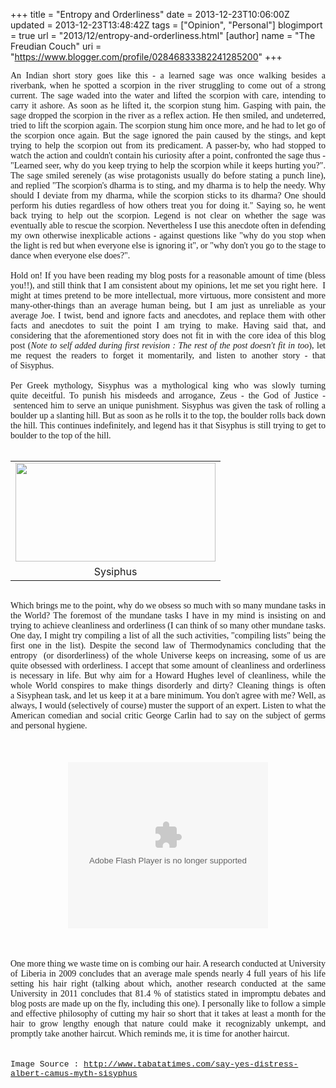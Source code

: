 +++
title = "Entropy and Orderliness"
date = 2013-12-23T10:06:00Z
updated = 2013-12-23T13:48:42Z
tags = ["Opinion", "Personal"]
blogimport = true 
url = "2013/12/entropy-and-orderliness.html"
[author]
	name = "The Freudian Couch"
	uri = "https://www.blogger.com/profile/02846833382241285200"
+++

<div dir="ltr" style="text-align: left;" trbidi="on">
<div style="text-align: justify;">
<div style="text-align: left;">
<div style="text-align: justify;">
<span style="font-family: Tahoma; orphans: 2; text-align: -webkit-auto; widows: 2;">An Indian short story goes like this - a learned sage was once walking besides a riverbank, when he spotted a scorpion in the river struggling to come out of a strong current. The sage waded into the water and lifted the scorpion with care, intending to carry it ashore. As soon as he lifted it, the scorpion stung him. Gasping with pain, the sage dropped the scorpion in the river as a reflex action. He then smiled, and undeterred, tried to lift the scorpion again. The scorpion stung him once more, and he had to let go of the scorpion once again. But the sage ignored the pain caused by the stings, and kept trying to help the scorpion out from its predicament. A passer-by, who had stopped to watch the action and couldn't contain his curiosity after a point, confronted the sage thus - "Learned seer, why do you keep trying to help the scorpion while it keeps hurting you?". The sage smiled serenely (as wise&nbsp;protagonists&nbsp;usually do before stating a punch line), and replied "The scorpion's dharma is to sting, and my dharma is to help the needy. Why should I deviate from my dharma, while the scorpion sticks to its dharma? One should perform his duties regardless of how others treat you for doing it." Saying so, he went back trying to help out the scorpion. Legend is not clear on&nbsp;whether&nbsp;the sage was eventually able to rescue the scorpion.&nbsp;Nevertheless&nbsp;I use&nbsp;this&nbsp;anecdote&nbsp;often in defending my own otherwise inexplicable actions -&nbsp;against questions like "why do you stop when the light is red but when everyone else is ignoring it", or "why don't you go to the stage to dance when everyone else does?".</span></div>
<div style="font-family: Tahoma; orphans: 2; text-align: -webkit-auto; widows: 2;">
<div style="text-align: justify;">
<br /></div>
</div>
<div style="font-family: Tahoma; orphans: 2; text-align: -webkit-auto; widows: 2;">
<div style="text-align: justify;">
Hold on! If you have been reading my blog posts for a reasonable amount of time (bless you!!), and still think that I am consistent about my opinions, let me set you right here. &nbsp;I might at times pretend to be more intellectual, more virtuous, more consistent and more many-other-things than an average human being, but I am just as unreliable as your average Joe. I twist, bend and ignore facts and&nbsp;anecdotes, and replace them with other facts and anecdotes&nbsp;to suit the point I am trying to make. Having said that, and considering that the aforementioned story does not fit in with the core idea of this blog post (<i>Note to self added during first revision : The rest of the post doesn't fit in too</i>), let me request the readers to forget it momentarily, and listen to another story - that of&nbsp;Sisyphus.</div>
</div>
<div style="font-family: Tahoma; orphans: 2; text-align: -webkit-auto; widows: 2;">
<br /></div>
</div>
<div style="text-align: left;">
<div style="text-align: justify;">
<span style="font-family: Tahoma; orphans: 2; text-align: -webkit-auto; widows: 2;">Per Greek mythology, Sisyphus was a mythological</span><span style="orphans: 2; text-align: -webkit-auto; widows: 2;"><span style="font-family: Tahoma;">&nbsp;king who was slowly turning quite&nbsp;deceitful. To punish his misdeeds and arrogance, Zeus - the God of Justice -&nbsp;sentenced&nbsp;him to&nbsp;serve an unique punishment.&nbsp;Sisyphus&nbsp;was given the task of rolling a boulder up a slanting hill. But as soon as he rolls it to the top, the boulder rolls back down the hill. This continues indefinitely, and legend has it that Sisyphus is still trying to get to boulder to the top of the hill.&nbsp;</span></span></div>
<div style="text-align: justify;">
<span style="font-family: Tahoma; orphans: 2; text-align: -webkit-auto; widows: 2;"><br /></span></div>
<div style="text-align: justify;">
<table align="center" cellpadding="0" cellspacing="0" class="tr-caption-container" style="margin-left: auto; margin-right: auto; text-align: center;"><tbody>
<tr><td style="text-align: center;"><a href="https://blogger.googleusercontent.com/img/b/R29vZ2xl/AVvXsEgLJM1T88HM2BZj-hxp3iI8WHvs_moXFi7xGx52gUsoHrZEEHFJo8SC2auI2aR-mEAS77A2GMdvsxTX-C3xHxKC8tDION1nKc9p6dbqOLeb8G5ljBOqpinAhOTq6wpOgq8RMbk7UYKvh41k/s1600/Sisyphus-Image-01C.jpg" imageanchor="1" style="margin-left: auto; margin-right: auto;"><img border="0" height="158" src="https://blogger.googleusercontent.com/img/b/R29vZ2xl/AVvXsEgLJM1T88HM2BZj-hxp3iI8WHvs_moXFi7xGx52gUsoHrZEEHFJo8SC2auI2aR-mEAS77A2GMdvsxTX-C3xHxKC8tDION1nKc9p6dbqOLeb8G5ljBOqpinAhOTq6wpOgq8RMbk7UYKvh41k/s320/Sisyphus-Image-01C.jpg" width="320" /></a></td></tr>
<tr><td class="tr-caption" style="text-align: center;">Sysiphus</td></tr>
</tbody></table>
<span style="font-family: Tahoma; orphans: 2; text-align: -webkit-auto; widows: 2;"><span id="goog_1967633972"></span><span id="goog_1967633973"></span><br /></span></div>
<div style="text-align: justify;">
<span style="font-family: Tahoma; orphans: 2; text-align: -webkit-auto; widows: 2;">Which brings me to the point, why do we obsess so much with so many mundane tasks in the World? The foremost of the mundane tasks I have in my mind is insisting on and trying to achieve cleanliness and orderliness (I can think of so many other mundane tasks. One day, I might try compiling a list of all the such activities, "compiling lists" being the first one in the list). Despite the second law of&nbsp;Thermodynamics&nbsp;concluding that the entropy &nbsp;(or disorderliness) of the whole Universe keeps on increasing, some of us are quite obsessed with orderliness. I accept that some amount of cleanliness and orderliness is necessary in life. But why aim for a Howard Hughes level of cleanliness, while the whole World conspires to make things disorderly and dirty? Cleaning things is often a&nbsp;Sisyphean</span><span style="font-family: Tahoma; orphans: 2; text-align: -webkit-auto; widows: 2;">&nbsp;task, and let us keep it at a bare&nbsp;minimum. You don't agree with me? Well, as always, I would (selectively of course) muster the support of an expert. Listen to what the American comedian and social critic George Carlin had to say on the subject of germs and personal hygiene.</span></div>
<br />
<span style="font-family: Tahoma; orphans: 2; text-align: -webkit-auto; widows: 2;"><br /></span>
<br />
<div class="separator" style="clear: both; text-align: center;">
<object class="BLOGGER-youtube-video" classid="clsid:D27CDB6E-AE6D-11cf-96B8-444553540000" codebase="http://download.macromedia.com/pub/shockwave/cabs/flash/swflash.cab#version=6,0,40,0" data-thumbnail-src="http://img.youtube.com/vi/X29lF43mUlo/0.jpg" height="266" width="320"><param name="movie" value="http://youtube.googleapis.com/v/X29lF43mUlo&source=uds" /><param name="bgcolor" value="#FFFFFF" /><param name="allowFullScreen" value="true" /><embed width="320" height="266"  src="http://youtube.googleapis.com/v/X29lF43mUlo&source=uds" type="application/x-shockwave-flash" allowfullscreen="true"></embed></object></div>
<span style="font-family: Tahoma; orphans: 2; text-align: -webkit-auto; widows: 2;"><br /></span>
<span style="font-family: Tahoma; orphans: 2; text-align: -webkit-auto; widows: 2;"><br /></span>
<br />
<div style="text-align: justify;">
<span style="font-family: Tahoma; orphans: 2; text-align: -webkit-auto; widows: 2;">One more thing we waste time on is combing our hair. A research conducted at University of Liberia in 2009 concludes that an average male spends nearly 4 full years of his life setting his hair right (talking about which, another research conducted at the same University in 2011 concludes that 81.4 % of statistics stated in impromptu&nbsp;debates and blog posts are made up on the fly, including this one). I personally like to follow a simple and effective philosophy of cutting my hair so short that it takes at least a month for the hair to grow lengthy enough that nature could make it recognizably unkempt, and promptly take another haircut. Which reminds me, it is time for another haircut.</span><br />
<span style="font-family: Tahoma; orphans: 2; text-align: -webkit-auto; widows: 2;"><br /></span>
<br />
<div style="text-align: left;">
<span style="font-family: Courier New, Courier, monospace;"><span style="font-size: 13px; text-align: center;">Image Source :&nbsp;</span><a href="http://www.tabatatimes.com/say-yes-distress-albert-camus-myth-sisyphus/" style="font-size: 13px; text-align: center;">http://www.tabatatimes.com/say-yes-distress-albert-camus-myth-sisyphus</a></span></div>
</div>
</div>
</div>
</div>

